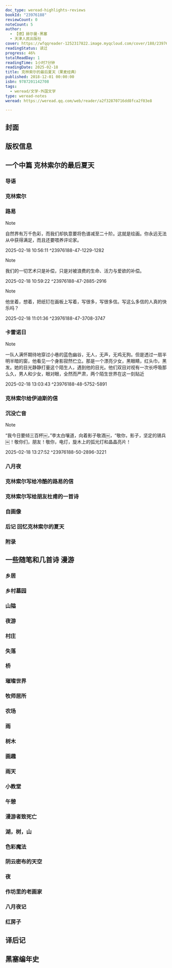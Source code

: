 ```yaml
---
doc_type: weread-highlights-reviews
bookId: "23976188"
reviewCount: 0
noteCount: 5
author:
  - 【德】赫尔曼·黑塞
  - 天津人民出版社
cover: https://wfqqreader-1252317822.image.myqcloud.com/cover/188/23976188/t7_23976188.jpg
readingStatus: 读过
progress: 46%
totalReadDay: 1
readingTime: 1小时7分钟
readingDate: 2025-02-18
title: 克林索尔的最后夏天（果麦经典）
published: 2018-12-01 00:00:00
isbn: 9787201142708
tags:
  - weread/文学-外国文学
type: weread-notes
weread: https://weread.qq.com/web/reader/a2f32870716dd8fca2f03e8

---
```



## 封面

## 版权信息

## 一个中篇 克林索尔的最后夏天

### 导语

### 克林索尔

### 路易

> [!NOTE] 
> 自然界有万千色彩，而我们却执意要将色谱减至二十阶。这就是绘画。你永远无法从中获得满足，而且还要喂养评论家。
> 
> 2025-02-18 10:56:11 ^23976188-47-1229-1282

> [!NOTE] 
> 我们的一切艺术只是补偿，只是对被浪费的生命、活力与爱欲的补偿。
> 
> 2025-02-18 10:59:22 ^23976188-47-2885-2916

> [!NOTE] 
> 他坐着，想着，把纸钉在画板上写着，写很多，写很多信。写这么多信的人真的快乐吗？
> 
> 2025-02-18 11:01:36 ^23976188-47-3708-3747

### 卡雷诺日

> [!NOTE] 
> 一队人满怀期待地穿过小巷的蓝色幽谷，无人，无声，无鸡无狗。但是透过一扇半明半暗的窗，他看见一个身影寂然伫立。那是一个漂亮少女，黑眼睛，红头巾，黑发。她的目光静静打量这个陌生人，遇到他的目光。他们双目对视有一次长呼吸那么久，男人和少女，眼对眼，全然而严肃，两个陌生世界在这一刻贴近
> 
> 2025-02-18 13:03:43 ^23976188-48-5752-5891

### 克林索尔给伊迪斯的信

### 沉没亡音

> [!NOTE] 
> “我今日要倾三百杯￼，”李太白嚷道，向着影子敬酒￼，“敬你，影子，坚定的锡兵￼！敬你们，朋友！敬你，电灯，旋木上的弧光灯和晶晶亮片！
> 
> 2025-02-18 13:27:52 ^23976188-50-2896-3221

### 八月夜

### 克林索尔写给冷酷的路易的信

### 克林索尔写给朋友杜甫的一首诗

### 自画像

### 后记 回忆克林索尔的夏天

### 附录

## 一些随笔和几首诗 漫游

### 乡居

### 乡村墓园

### 山隘

### 夜游

### 村庄

### 失落

### 桥

### 璀璨世界

### 牧师居所

### 农场

### 雨

### 树木

### 画趣

### 雨天

### 小教堂

### 午憩

### 漫游者致死亡

### 湖，树，山

### 色彩魔法

### 阴云密布的天空

### 夜

### 作坊里的老画家

### 八月夜记

### 红房子

## 译后记

## 黑塞编年史

